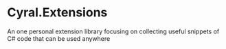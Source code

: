 Cyral.Extensions
================

An one personal extension library focusing on collecting useful snippets of C# code that can be used anywhere
